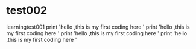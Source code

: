 # test002
learningtest001
print 'hello ,this is my first coding here '
print 'hello ,this is my first coding here '
print 'hello ,this is my first coding here '
print 'hello ,this is my first coding here '
